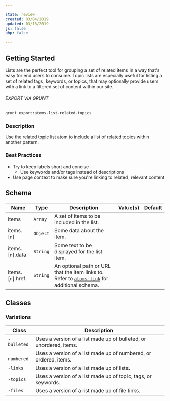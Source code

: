 ```yaml
---

state: review
created: 03/04/2019
updated: 03/18/2019
js: false
php: false

---
```


## Getting Started

Lists are the perfect tool for grouping a set of related items in a way that's easy for end users to consume. Topic lists are especially useful for listing a set of related tags, keywords, or topics, that may optionally provide users with a link to a filtered set of content within our site.

###### EXPORT VIA GRUNT

```
grunt export:atoms-list-related-topics
```


### Description

Use the related topic list atom to include a list of related topics within another pattern.


### Best Practices

- Try to keep labels short and concise
  - Use keywords and/or tags instead of descriptions
- Use page context to make sure you're linking to related, relevant content


## Schema

| Name                    | Type                  | Description                                                                             | Value(s)                  | Default     |
|-------------------------|-----------------------|-----------------------------------------------------------------------------------------|---------------------------|-------------|
| items                   | `Array`               | A set of items to be included in the list.                                              |                           |             |
| items.[`n`]             | `Object`              | Some data about the item.                                                               |                           |             |
| items.[`n`].data        | `String`              | Some text to be displayed for the list item.                                            |                           |             |
| items.[`n`].href        | `String`              | An optional path or URL that the item links to. Refer to [`atoms-link`][atoms-link] for additional schema. |  | |


## Classes

### Variations

| Class         | Description                                                         |
|---------------|---------------------------------------------------------------------|
| `-bulleted`   | Uses a version of a list made up of bulleted, or unordered, items.  |
| `-numbered`   | Uses a version of a list made up of numbered, or ordered, items.    |
| `-links`      | Uses a version of a list made up of lists.                          |
| `-topics`     | Uses a version of a list made up of topic, tags, or keywords.       |
| `-files`      | Uses a version of a list made up of file links.                     |


[atoms-link]: /patterns/20-atoms-globals-link/20-atoms-globals-link.html
